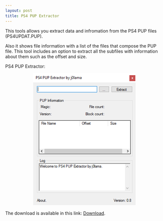 ```yaml
---
layout: post
title: PS4 PUP Extractor
---
```


This tools allows you extract data and infromation from the PS4 PUP files (PS4UPDAT.PUP).

Also it shows file information with a list of the files that compose the PUP file. This tool includes an option to extract all the subfiles with information about them such as the offset and size.

PS4 PUP Extractor:
<p align="center">
      <img src="/images/ps4-pup-extractor/image.png">
</p>

The download is available in this link: [Download](http://www.mediafire.com/file/daw1d5iaap03yhe/PS4+PUP+Extractor.exe).